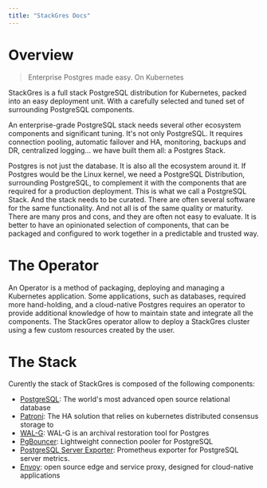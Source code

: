 ```yaml
---
title: "StackGres Docs"
---
```


# Overview

> Enterprise Postgres made easy. On Kubernetes

StackGres is a full stack PostgreSQL distribution for Kubernetes, packed into an easy deployment unit.
With a carefully selected and tuned set of surrounding PostgreSQL components.

An enterprise-grade PostgreSQL stack needs several other ecosystem components and significant tuning.
It's not only PostgreSQL. It requires connection pooling, automatic failover and HA, monitoring,
backups and DR, centralized logging… we have built them all: a Postgres Stack.

Postgres is not just the database. It is also all the ecosystem around it. If Postgres would be the
Linux kernel, we need a PostgreSQL Distribution, surrounding PostgreSQL, to complement it with the
components that are required for a production deployment. This is what we call a PostgreSQL Stack.
And the stack needs to be curated. There are often several software for the same functionality. And
not all is of the same quality or maturity. There are many pros and cons, and they are often not
easy to evaluate. It is better to have an opinionated selection of components, that can be packaged
and configured to work together in a predictable and trusted way.

# The Operator

An Operator is a method of packaging, deploying and managing a Kubernetes
application. Some applications, such as databases, required more hand-holding, and a cloud-native
Postgres requires an operator to provide additional knowledge of how to maintain state and integrate
all the components. The StackGres operator allow to deploy a StackGres cluster using a few custom
resources created by the user.

# The Stack

Curently the stack of StackGres is composed of the following components:

* [PostgreSQL](https://www.postgresql.org/): The world's most advanced open source relational database
* [Patroni](https://github.com/zalando/patroni): The HA solution that relies on kubernetes distributed consensus storage to 
* [WAL-G](https://github.com/wal-g/wal-g): WAL-G is an archival restoration tool for Postgres
* [PgBouncer](http://www.pgbouncer.org/): Lightweight connection pooler for PostgreSQL 
* [PostgreSQL Server Exporter](https://github.com/wrouesnel/postgres_exporter): Prometheus exporter for PostgreSQL server metrics.
* [Envoy](https://www.envoyproxy.io/): open source edge and service proxy, designed for cloud-native applications

